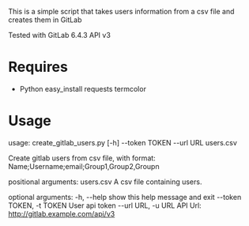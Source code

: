 This is a simple script that takes users information from a csv file and 
creates them in GitLab

Tested with GitLab 6.4.3 API v3

Requires
========
* Python
     easy\_install requests termcolor 

Usage
=====
usage: create_gitlab_users.py [-h] --token TOKEN --url URL users.csv

Create gitlab users from csv file, with format:
Name;Username;email;Group1,Group2,Groupn

positional arguments:
  users.csv             A csv file containing users.

optional arguments:
  -h, --help            show this help message and exit
  --token TOKEN, -t TOKEN
                        User api token
  --url URL, -u URL     API Url: http://gitlab.example.com/api/v3
